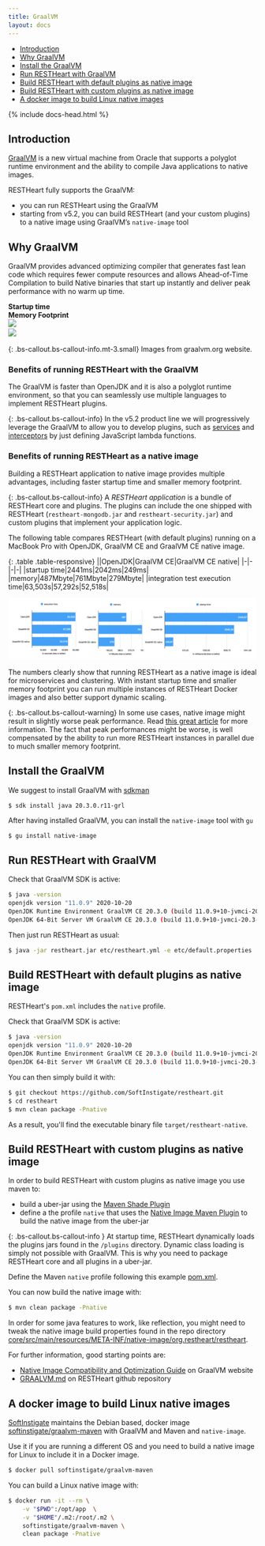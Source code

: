```yaml
---
title: GraalVM
layout: docs
---
```


<div markdown="1" class="d-none d-xl-block col-xl-2 order-last bd-toc">

* [Introduction](#introduction)
* [Why GraalVM](#why-graalvm)
* [Install the GraalVM](#install-the-graalvm)
* [Run RESTHeart with GraalVM](#run-restheart-with-graalvm)
* [Build RESTHeart with default plugins as native image](#build-restheart-with-default-plugins-as-native-image)
* [Build RESTHeart with custom plugins as native image](#build-restheart-with-custom-plugins-as-native-image)
* [A docker image to build Linux native images](#a-docker-image-to-build-linux-native-images)

</div>

<div markdown="1" class="col-12 col-md-9 col-xl-8 py-md-3 bd-content">

{% include docs-head.html %}

## Introduction

[GraalVM](https://www.graalvm.org/) is a new virtual machine from Oracle that supports a polyglot runtime environment and the ability to compile Java applications to native images.

RESTHeart fully supports the GraalVM:

- you can run RESTHeart using the GraalVM
- starting from v5.2, you can build RESTHeart (and your custom plugins) to a native image using GraalVM’s `native-image` tool

## Why GraalVM

GraalVM provides advanced optimizing compiler that generates fast lean code which requires fewer compute resources and allows Ahead-of-Time Compilation to build
Native binaries that start up instantly and deliver peak performance with no warm up time.

<div class="row mb-4">
    <div class="col-6 text-center"><strong>Startup time</strong></div>
    <div class="col-6 text-center"><strong>Memory Footprint</strong></div>
</div>
<div class="row">
<div class="col-6"><img class="img-fluid mx-auto d-block" style="max-width: 65%" src="https://www.graalvm.org/resources/img/home/perf.png"></div>
<div class="col-6"><img class="img-fluid mx-auto d-block" style="max-width: 65%" src="https://www.graalvm.org/resources/img/home/mem.png"></div>
</div>

{: .bs-callout.bs-callout-info.mt-3.small}
Images from graalvm.org website.

### Benefits of running RESTHeart with the GraalVM

The GraalVM is faster than OpenJDK and it is also a polyglot runtime environment, so that you can seamlessly use multiple languages to implement RESTHeart plugins.

{: .bs-callout.bs-callout-info}
In the v5.2 product line we will progressively leverage the GraalVM to allow you to develop plugins, such as [services](/docs/plugins/core-plugins/#services) and [interceptors](https://restheart.org/docs/plugins/core-plugins/#interceptors) by just defining JavaScript lambda functions.

### Benefits of running RESTHeart as a native image

Building a RESTHeart application to native image provides multiple advantages, including faster startup time and smaller memory footprint.

{: .bs-callout.bs-callout-info}
A *RESTHeart application* is a bundle of RESTHeart core and plugins. The plugins can include the one shipped with RESTHeart (`restheart-mongodb.jar` and `restheart-security.jar`) and custom plugins that implement your application logic.

The following table compares RESTHeart (with default plugins) running on a MacBook Pro with OpenJDK, GraalVM CE and GraalVM CE native image.

{: .table .table-responsive}
||OpenJDK|GraalVM CE|GraalVM CE native|
|-|-|-|-|
|startup time|2441ms|2042ms|249ms|
|memory|487Mbyte|761Mbyte|279Mbyte|
|integration test execution time|63,503s|57,292s|52,518s|

<img class="img-fluid" src="/images/graalvm-benchmark.png">

The numbers clearly show that running RESTHeart as a native image is ideal for microservices and clustering. With instant startup time and smaller memory footprint you can run multiple instances of RESTHeart Docker images and also better support dynamic scaling.

{: .bs-callout.bs-callout-warning}
In some use cases, native image might result in slightly worse peak performance. Read [this great article](https://stackoverflow.com/questions/59488654/does-graalvm-native-image-increase-overall-application-performance-or-just-reduc) for more information. The fact that peak performances might be worse, is well compensated by the ability to run more RESTHeart instances in parallel due to much smaller memory footprint.

## Install the GraalVM

We suggest to install GraalVM with [sdkman](https://sdkman.io)

```
$ sdk install java 20.3.0.r11-grl
```

After having installed GraalVM, you can install the `native-image` tool with `gu`

```bash
$ gu install native-image
```

## Run RESTHeart with GraalVM

Check that GraalVM SDK is active:

```bash
$ java -version
openjdk version "11.0.9" 2020-10-20
OpenJDK Runtime Environment GraalVM CE 20.3.0 (build 11.0.9+10-jvmci-20.3-b06)
OpenJDK 64-Bit Server VM GraalVM CE 20.3.0 (build 11.0.9+10-jvmci-20.3-b06, mixed mode, sharing)
```

Then just run RESTHeart as usual:

```bash
$ java -jar restheart.jar etc/restheart.yml -e etc/default.properties
```

## Build RESTHeart with default plugins as native image

RESTHeart's `pom.xml` includes the `native` profile.

Check that GraalVM SDK is active:

```bash
$ java -version
openjdk version "11.0.9" 2020-10-20
OpenJDK Runtime Environment GraalVM CE 20.3.0 (build 11.0.9+10-jvmci-20.3-b06)
OpenJDK 64-Bit Server VM GraalVM CE 20.3.0 (build 11.0.9+10-jvmci-20.3-b06, mixed mode, sharing)
```

You can then simply build it with:

```bash
$ git checkout https://github.com/SoftInstigate/restheart.git
$ cd restheart
$ mvn clean package -Pnative
```

As a result, you'll find the executable binary file `target/restheart-native`.

## Build RESTHeart with custom plugins as native image

In order to build RESTHeart with custom plugins as native image you use maven to:

- build a uber-jar using the [Maven Shade Plugin](https://maven.apache.org/plugins/maven-shade-plugin/)
- define a the profile `native` that uses the [Native Image Maven Plugin](https://www.graalvm.org/reference-manual/native-image/NativeImageMavenPlugin/) to build the native image from the uber-jar

{: .bs-callout.bs-callout-info }
At startup time, RESTHeart dynamically loads the plugins jars found in  the `/plugins` directory. Dynamic class loading is simply not possible with GraalVM. This is why you need to package RESTHeart core and all plugins in a uber-jar.

Define the Maven `native` profile following this example [pom.xml](https://github.com/SoftInstigate/web-frameworks/blob/native/java/restheart/pom.xml).

You can now build the native image with:

```bash
$ mvn clean package -Pnative
```

In order for some java features to work, like reflection, you might need to tweak the native image build properties found in the repo directory [core/src/main/resources/META-INF/native-image/org.restheart/restheart](https://github.com/SoftInstigate/restheart/tree/master/core/src/main/resources/META-INF/native-image/org.restheart/restheart).

For further information, good starting points are:

- [Native Image Compatibility and Optimization Guide](https://www.graalvm.org/reference-manual/native-image/Limitations/) on GraalVM website
- [GRAALVM.md](https://github.com/SoftInstigate/restheart/blob/master/GRAALVM.md) on RESTHeart github repository

## A docker image to build Linux native images

[SoftInstigate](https://softinstigate.com) maintains the Debian based, docker image [softinstigate/graalvm-maven](https://github.com/SoftInstigate/graalvm-maven-docker) with GraalVM and Maven and `native-image`.

Use it if you are running a different OS and you need to build a native image for Linux to include it in a Docker image.

```bash
$ docker pull softinstigate/graalvm-maven
```

You can build a Linux native image with:

```bash
$ docker run -it --rm \
    -v "$PWD":/opt/app  \
    -v "$HOME"/.m2:/root/.m2 \
    softinstigate/graalvm-maven \
    clean package -Pnative
```